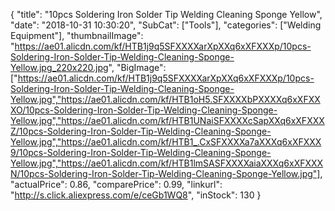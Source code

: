 {
	"title": "10pcs Soldering Iron Solder Tip Welding Cleaning Sponge Yellow",
	"date": "2018-10-31 10:30:20",
	"SubCat": ["Tools"],
	"categories": ["Welding Equipment"],
	"thumbnailImage": "https://ae01.alicdn.com/kf/HTB1j9q5SFXXXXarXpXXq6xXFXXXp/10pcs-Soldering-Iron-Solder-Tip-Welding-Cleaning-Sponge-Yellow.jpg_220x220.jpg",
	"BigImage": ["https://ae01.alicdn.com/kf/HTB1j9q5SFXXXXarXpXXq6xXFXXXp/10pcs-Soldering-Iron-Solder-Tip-Welding-Cleaning-Sponge-Yellow.jpg","https://ae01.alicdn.com/kf/HTB1oH5.SFXXXXbPXXXXq6xXFXXXO/10pcs-Soldering-Iron-Solder-Tip-Welding-Cleaning-Sponge-Yellow.jpg","https://ae01.alicdn.com/kf/HTB1UNaiSFXXXXcSapXXq6xXFXXXZ/10pcs-Soldering-Iron-Solder-Tip-Welding-Cleaning-Sponge-Yellow.jpg","https://ae01.alicdn.com/kf/HTB1_.CxSFXXXXa7aXXXq6xXFXXX9/10pcs-Soldering-Iron-Solder-Tip-Welding-Cleaning-Sponge-Yellow.jpg","https://ae01.alicdn.com/kf/HTB1lmSASFXXXXaiaXXXq6xXFXXXN/10pcs-Soldering-Iron-Solder-Tip-Welding-Cleaning-Sponge-Yellow.jpg"],
	"actualPrice": 0.86,
	"comparePrice": 0.99,
	"linkurl": "http://s.click.aliexpress.com/e/ceGb1WQ8",
	"inStock": 130
}
